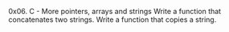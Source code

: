 0x06. C - More pointers, arrays and strings
Write a function that concatenates two strings.
Write a function that copies a string.
